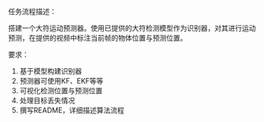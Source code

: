 任务流程描述：

搭建一个大符运动预测器。使用已提供的大符检测模型作为识别器，对其进行运动预测，在提供的视频中标注当前帧的物体位置与预测位置。



要求：

1. 基于模型构建识别器
2. 预测器可使用KF、EKF等等
3. 可视化检测位置与预测位置
4. 处理目标丢失情况
5. 撰写README，详细描述算法流程